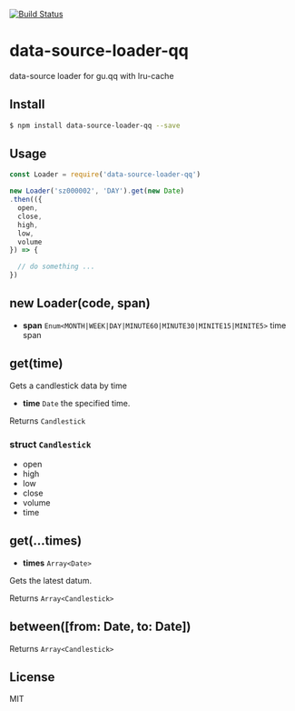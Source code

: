 [![Build Status](https://travis-ci.org/kaelzhang/data-source-loader-qq.svg?branch=master)](https://travis-ci.org/kaelzhang/data-source-loader-qq)
<!-- optional appveyor tst
[![Windows Build Status](https://ci.appveyor.com/api/projects/status/github/kaelzhang/data-source-loader-qq?branch=master&svg=true)](https://ci.appveyor.com/project/kaelzhang/data-source-loader-qq)
-->
<!-- optional npm version
[![NPM version](https://badge.fury.io/js/data-source-loader-qq.svg)](http://badge.fury.io/js/data-source-loader-qq)
-->
<!-- optional npm downloads
[![npm module downloads per month](http://img.shields.io/npm/dm/data-source-loader-qq.svg)](https://www.npmjs.org/package/data-source-loader-qq)
-->
<!-- optional dependency status
[![Dependency Status](https://david-dm.org/kaelzhang/data-source-loader-qq.svg)](https://david-dm.org/kaelzhang/data-source-loader-qq)
-->

# data-source-loader-qq

data-source loader for gu.qq with lru-cache

## Install

```sh
$ npm install data-source-loader-qq --save
```

## Usage

```js
const Loader = require('data-source-loader-qq')

new Loader('sz000002', 'DAY').get(new Date)
.then(({
  open,
  close,
  high,
  low,
  volume
}) => {

  // do something ...
})
```

## new Loader(code, span)

- **span** `Enum<MONTH|WEEK|DAY|MINUTE60|MINUTE30|MINITE15|MINITE5>` time span

## get(time)

Gets a candlestick data by time

- **time** `Date` the specified time.

Returns `Candlestick`

### struct `Candlestick`

- open
- high
- low
- close
- volume
- time

## get(...times)

- **times** `Array<Date>`

Gets the latest datum.

Returns `Array<Candlestick>`

## between([from: Date, to: Date])

Returns `Array<Candlestick>`

## License

MIT
